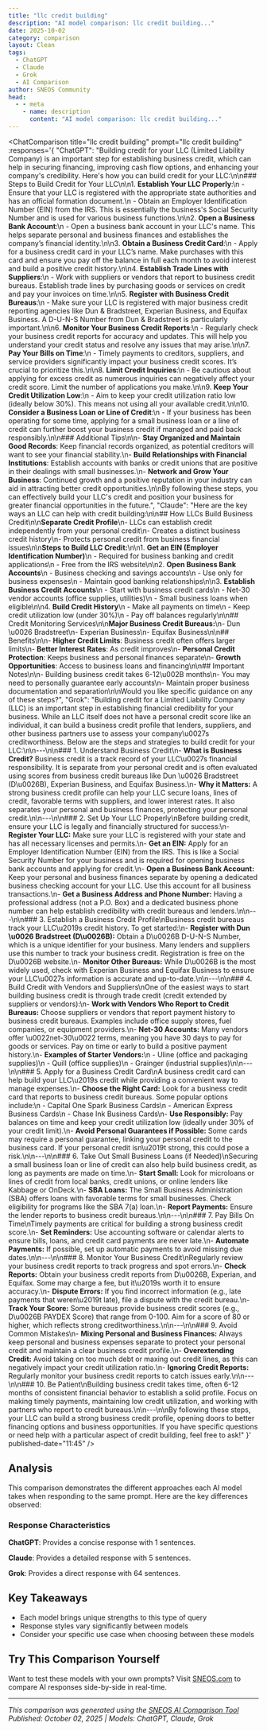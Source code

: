 ```yaml
---
title: "llc credit building"
description: "AI model comparison: llc credit building..."
date: 2025-10-02
category: comparison
layout: Clean
tags:
  - ChatGPT
  - Claude
  - Grok
  - AI Comparison
author: SNEOS Community
head:
  - - meta
    - name: description
      content: "AI model comparison: llc credit building..."
---
```


<ChatComparison
  title="llc credit building"
  prompt="llc credit building"
  :responses='{
    "ChatGPT": "Building credit for your LLC (Limited Liability Company) is an important step for establishing business credit, which can help in securing financing, improving cash flow options, and enhancing your company's credibility. Here's how you can build credit for your LLC:\n\n### Steps to Build Credit for Your LLC\n\n1. **Establish Your LLC Properly**:\n   - Ensure that your LLC is registered with the appropriate state authorities and has an official formation document.\n   - Obtain an Employer Identification Number (EIN) from the IRS. This is essentially the business's Social Security Number and is used for various business functions.\n\n2. **Open a Business Bank Account**:\n   - Open a business bank account in your LLC's name. This helps separate personal and business finances and establishes the company’s financial identity.\n\n3. **Obtain a Business Credit Card**:\n   - Apply for a business credit card in your LLC’s name. Make purchases with this card and ensure you pay off the balance in full each month to avoid interest and build a positive credit history.\n\n4. **Establish Trade Lines with Suppliers**:\n   - Work with suppliers or vendors that report to business credit bureaus. Establish trade lines by purchasing goods or services on credit and pay your invoices on time.\n\n5. **Register with Business Credit Bureaus**:\n   - Make sure your LLC is registered with major business credit reporting agencies like Dun & Bradstreet, Experian Business, and Equifax Business. A D-U-N-S Number from Dun & Bradstreet is particularly important.\n\n6. **Monitor Your Business Credit Reports**:\n   - Regularly check your business credit reports for accuracy and updates. This will help you understand your credit status and resolve any issues that may arise.\n\n7. **Pay Your Bills on Time**:\n   - Timely payments to creditors, suppliers, and service providers significantly impact your business credit scores. It’s crucial to prioritize this.\n\n8. **Limit Credit Inquiries**:\n   - Be cautious about applying for excess credit as numerous inquiries can negatively affect your credit score. Limit the number of applications you make.\n\n9. **Keep Your Credit Utilization Low**:\n   - Aim to keep your credit utilization ratio low (ideally below 30%). This means not using all your available credit.\n\n10. **Consider a Business Loan or Line of Credit**:\n    - If your business has been operating for some time, applying for a small business loan or a line of credit can further boost your business credit if managed and paid back responsibly.\n\n### Additional Tips\n\n- **Stay Organized and Maintain Good Records**: Keep financial records organized, as potential creditors will want to see your financial stability.\n- **Build Relationships with Financial Institutions**: Establish accounts with banks or credit unions that are positive in their dealings with small businesses.\n- **Network and Grow Your Business**: Continued growth and a positive reputation in your industry can aid in attracting better credit opportunities.\n\nBy following these steps, you can effectively build your LLC's credit and position your business for greater financial opportunities in the future.",
    "Claude": "Here are the key ways an LLC can help with credit building:\n\n## How LLCs Build Business Credit\n\n**Separate Credit Profile**\n- LLCs can establish credit independently from your personal credit\n- Creates a distinct business credit history\n- Protects personal credit from business financial issues\n\n**Steps to Build LLC Credit:**\n\n1. **Get an EIN (Employer Identification Number)**\n   - Required for business banking and credit applications\n   - Free from the IRS website\n\n2. **Open Business Bank Accounts**\n   - Business checking and savings accounts\n   - Use only for business expenses\n   - Maintain good banking relationships\n\n3. **Establish Business Credit Accounts**\n   - Start with business credit cards\n   - Net-30 vendor accounts (office supplies, utilities)\n   - Small business loans when eligible\n\n4. **Build Credit History**\n   - Make all payments on time\n   - Keep credit utilization low (under 30%)\n   - Pay off balances regularly\n\n## Credit Monitoring Services\n\n**Major Business Credit Bureaus:**\n- Dun \u0026 Bradstreet\n- Experian Business\n- Equifax Business\n\n## Benefits\n\n- **Higher Credit Limits**: Business credit often offers larger limits\n- **Better Interest Rates**: As credit improves\n- **Personal Credit Protection**: Keeps business and personal finances separate\n- **Growth Opportunities**: Access to business loans and financing\n\n## Important Notes\n\n- Building business credit takes 6-12\u002B months\n- You may need to personally guarantee early accounts\n- Maintain proper business documentation and separation\n\nWould you like specific guidance on any of these steps?",
    "Grok": "Building credit for a Limited Liability Company (LLC) is an important step in establishing financial credibility for your business. While an LLC itself does not have a personal credit score like an individual, it can build a business credit profile that lenders, suppliers, and other business partners use to assess your company\u0027s creditworthiness. Below are the steps and strategies to build credit for your LLC:\n\n---\n\n### 1. Understand Business Credit\n- **What is Business Credit?** Business credit is a track record of your LLC\u0027s financial responsibility. It is separate from your personal credit and is often evaluated using scores from business credit bureaus like Dun \u0026 Bradstreet (D\u0026B), Experian Business, and Equifax Business.\n- **Why it Matters:** A strong business credit profile can help your LLC secure loans, lines of credit, favorable terms with suppliers, and lower interest rates. It also separates your personal and business finances, protecting your personal credit.\n\n---\n\n### 2. Set Up Your LLC Properly\nBefore building credit, ensure your LLC is legally and financially structured for success:\n- **Register Your LLC:** Make sure your LLC is registered with your state and has all necessary licenses and permits.\n- **Get an EIN:** Apply for an Employer Identification Number (EIN) from the IRS. This is like a Social Security Number for your business and is required for opening business bank accounts and applying for credit.\n- **Open a Business Bank Account:** Keep your personal and business finances separate by opening a dedicated business checking account for your LLC. Use this account for all business transactions.\n- **Get a Business Address and Phone Number:** Having a professional address (not a P.O. Box) and a dedicated business phone number can help establish credibility with credit bureaus and lenders.\n\n---\n\n### 3. Establish a Business Credit Profile\nBusiness credit bureaus track your LLC\u2019s credit history. To get started:\n- **Register with Dun \u0026 Bradstreet (D\u0026B):** Obtain a D\u0026B D-U-N-S Number, which is a unique identifier for your business. Many lenders and suppliers use this number to track your business credit. Registration is free on the D\u0026B website.\n- **Monitor Other Bureaus:** While D\u0026B is the most widely used, check with Experian Business and Equifax Business to ensure your LLC\u0027s information is accurate and up-to-date.\n\n---\n\n### 4. Build Credit with Vendors and Suppliers\nOne of the easiest ways to start building business credit is through trade credit (credit extended by suppliers or vendors):\n- **Work with Vendors Who Report to Credit Bureaus:** Choose suppliers or vendors that report payment history to business credit bureaus. Examples include office supply stores, fuel companies, or equipment providers.\n- **Net-30 Accounts:** Many vendors offer \u0022net-30\u0022 terms, meaning you have 30 days to pay for goods or services. Pay on time or early to build a positive payment history.\n- **Examples of Starter Vendors:**\n  - Uline (office and packaging supplies)\n  - Quill (office supplies)\n  - Grainger (industrial supplies)\n\n---\n\n### 5. Apply for a Business Credit Card\nA business credit card can help build your LLC\u2019s credit while providing a convenient way to manage expenses.\n- **Choose the Right Card:** Look for a business credit card that reports to business credit bureaus. Some popular options include:\n  - Capital One Spark Business Cards\n  - American Express Business Cards\n  - Chase Ink Business Cards\n- **Use Responsibly:** Pay balances on time and keep your credit utilization low (ideally under 30% of your credit limit).\n- **Avoid Personal Guarantees if Possible:** Some cards may require a personal guarantee, linking your personal credit to the business card. If your personal credit isn\u2019t strong, this could pose a risk.\n\n---\n\n### 6. Take Out Small Business Loans (if Needed)\nSecuring a small business loan or line of credit can also help build business credit, as long as payments are made on time.\n- **Start Small:** Look for microloans or lines of credit from local banks, credit unions, or online lenders like Kabbage or OnDeck.\n- **SBA Loans:** The Small Business Administration (SBA) offers loans with favorable terms for small businesses. Check eligibility for programs like the SBA 7(a) loan.\n- **Report Payments:** Ensure the lender reports to business credit bureaus.\n\n---\n\n### 7. Pay Bills On Time\nTimely payments are critical for building a strong business credit score.\n- **Set Reminders:** Use accounting software or calendar alerts to ensure bills, loans, and credit card payments are never late.\n- **Automate Payments:** If possible, set up automatic payments to avoid missing due dates.\n\n---\n\n### 8. Monitor Your Business Credit\nRegularly review your business credit reports to track progress and spot errors.\n- **Check Reports:** Obtain your business credit reports from D\u0026B, Experian, and Equifax. Some may charge a fee, but it\u2019s worth it to ensure accuracy.\n- **Dispute Errors:** If you find incorrect information (e.g., late payments that weren\u2019t late), file a dispute with the credit bureau.\n- **Track Your Score:** Some bureaus provide business credit scores (e.g., D\u0026B PAYDEX Score) that range from 0-100. Aim for a score of 80 or higher, which reflects strong creditworthiness.\n\n---\n\n### 9. Avoid Common Mistakes\n- **Mixing Personal and Business Finances:** Always keep personal and business expenses separate to protect your personal credit and maintain a clear business credit profile.\n- **Overextending Credit:** Avoid taking on too much debt or maxing out credit lines, as this can negatively impact your credit utilization ratio.\n- **Ignoring Credit Reports:** Regularly monitor your business credit reports to catch issues early.\n\n---\n\n### 10. Be Patient\nBuilding business credit takes time, often 6-12 months of consistent financial behavior to establish a solid profile. Focus on making timely payments, maintaining low credit utilization, and working with partners who report to credit bureaus.\n\n---\n\nBy following these steps, your LLC can build a strong business credit profile, opening doors to better financing options and business opportunities. If you have specific questions or need help with a particular aspect of credit building, feel free to ask!"
  }'
  published-date="11:45"
/>

## Analysis

This comparison demonstrates the different approaches each AI model takes when responding to the same prompt. Here are the key differences observed:

### Response Characteristics

**ChatGPT**: Provides a concise response with 1 sentences. 

**Claude**: Provides a detailed response with 5 sentences. 

**Grok**: Provides a direct response with 64 sentences. 

## Key Takeaways

- Each model brings unique strengths to this type of query
- Response styles vary significantly between models
- Consider your specific use case when choosing between these models

## Try This Comparison Yourself

Want to test these models with your own prompts? Visit [SNEOS.com](https://sneos.com) to compare AI responses side-by-side in real-time.

---

*This comparison was generated using the [SNEOS AI Comparison Tool](https://sneos.com)*
*Published: October 02, 2025 | Models: ChatGPT, Claude, Grok*

